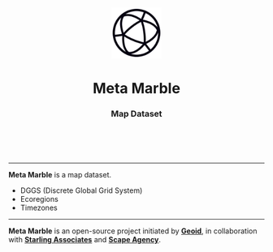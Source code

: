 <header>
<p align="center">
    <img src="assets/image/logo_dark.png" width="20%" height="20%" alt="Geoid Logo">
</p>
<h1 align='center' style='border-bottom: none;'>Meta Marble</h1>
<h3 align='center'>Map Dataset</h3>
</header>
<br>


---


**Meta Marble** is a map dataset.

- DGGS (Discrete Global Grid System)
- Ecoregions
- Timezones

---


**Meta Marble** is an open-source project initiated by **[Geoid](https://www.geoid.org "Geoid website")**, in collaboration with **[Starling Associates](https://www.starling.associates "Starling Associates website")** and **[Scape Agency](https://www.scape.agency "Scape Agency website")**.